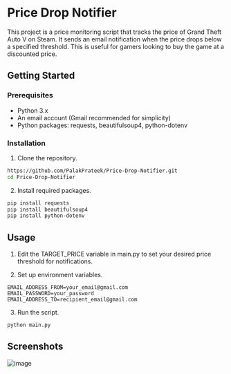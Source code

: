 # Price Drop Notifier
This project is a price monitoring script that tracks the price of Grand Theft Auto V on Steam. It sends an email notification when the price drops below a specified threshold. This is useful for gamers looking to buy the game at a discounted price.

## Getting Started
### Prerequisites
* Python 3.x
* An email account (Gmail recommended for simplicity)
* Python packages: requests, beautifulsoup4, python-dotenv

### Installation

1. Clone the repository.

```bash
https://github.com/PalakPrateek/Price-Drop-Notifier.git
cd Price-Drop-Notifier
```
2. Install required packages.

```bash
pip install requests
pip install beautifulsoup4
pip install python-dotenv
```
## Usage

1. Edit the TARGET_PRICE variable in main.py to set your desired price threshold for notifications.

2. Set up environment variables.

```
EMAIL_ADDRESS_FROM=your_email@gmail.com
EMAIL_PASSWORD=your_password
EMAIL_ADDRESS_TO=recipient_email@gmail.com
```
3. Run the script.

```bash
python main.py
```
## Screenshots

![image](https://github.com/user-attachments/assets/b848a4a9-2440-41c7-8be1-884be02f360a)
